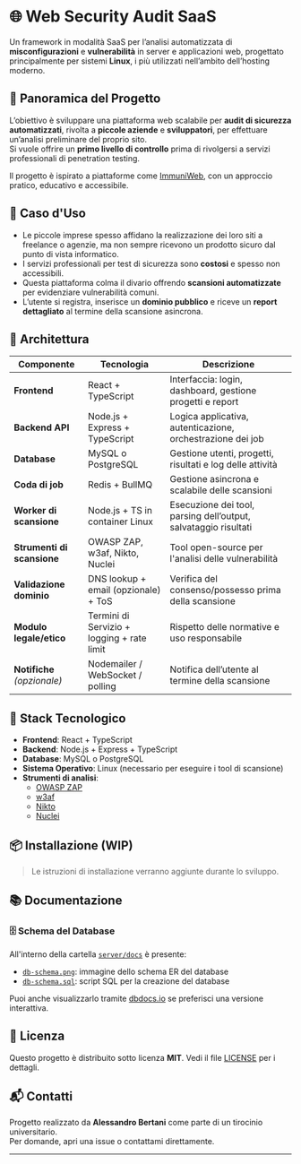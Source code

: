 # 🌐 Web Security Audit SaaS

Un framework in modalità SaaS per l’analisi automatizzata di **misconfigurazioni** e **vulnerabilità** in server e applicazioni web, progettato principalmente per sistemi **Linux**, i più utilizzati nell’ambito dell’hosting moderno.

## 🚀 Panoramica del Progetto

L’obiettivo è sviluppare una piattaforma web scalabile per **audit di sicurezza automatizzati**, rivolta a **piccole aziende** e **sviluppatori**, per effettuare un’analisi preliminare del proprio sito.  
Si vuole offrire un **primo livello di controllo** prima di rivolgersi a servizi professionali di penetration testing.

Il progetto è ispirato a piattaforme come [ImmuniWeb](https://www.immuniweb.com/), con un approccio pratico, educativo e accessibile.

## 🧩 Caso d'Uso

- Le piccole imprese spesso affidano la realizzazione dei loro siti a freelance o agenzie, ma non sempre ricevono un prodotto sicuro dal punto di vista informatico.
- I servizi professionali per test di sicurezza sono **costosi** e spesso non accessibili.
- Questa piattaforma colma il divario offrendo **scansioni automatizzate** per evidenziare vulnerabilità comuni.
- L’utente si registra, inserisce un **dominio pubblico** e riceve un **report dettagliato** al termine della scansione asincrona.

## 🧱 Architettura

| Componente                  | Tecnologia                                 | Descrizione                                                     |
| --------------------------- | ------------------------------------------ | --------------------------------------------------------------- |
| **Frontend**                | React + TypeScript                         | Interfaccia: login, dashboard, gestione progetti e report       |
| **Backend API**             | Node.js + Express + TypeScript             | Logica applicativa, autenticazione, orchestrazione dei job      |
| **Database**                | MySQL o PostgreSQL                         | Gestione utenti, progetti, risultati e log delle attività       |
| **Coda di job**             | Redis + BullMQ                             | Gestione asincrona e scalabile delle scansioni                  |
| **Worker di scansione**     | Node.js + TS in container Linux            | Esecuzione dei tool, parsing dell’output, salvataggio risultati |
| **Strumenti di scansione**  | OWASP ZAP, w3af, Nikto, Nuclei             | Tool open-source per l'analisi delle vulnerabilità              |
| **Validazione dominio**     | DNS lookup + email (opzionale) + ToS       | Verifica del consenso/possesso prima della scansione            |
| **Modulo legale/etico**     | Termini di Servizio + logging + rate limit | Rispetto delle normative e uso responsabile                     |
| **Notifiche** _(opzionale)_ | Nodemailer / WebSocket / polling           | Notifica dell’utente al termine della scansione                 |

## 🔧 Stack Tecnologico

- **Frontend**: React + TypeScript
- **Backend**: Node.js + Express + TypeScript
- **Database**: MySQL o PostgreSQL
- **Sistema Operativo**: Linux (necessario per eseguire i tool di scansione)
- **Strumenti di analisi**:
  - [OWASP ZAP](https://www.zaproxy.org/)
  - [w3af](https://github.com/andresriancho/w3af)
  - [Nikto](https://github.com/sullo/nikto)
  - [Nuclei](https://github.com/projectdiscovery/nuclei)

## 📦 Installazione (WIP)

> Le istruzioni di installazione verranno aggiunte durante lo sviluppo.

## 📚 Documentazione

### 🗄️ Schema del Database

All'interno della cartella [`server/docs`](server/docs) è presente:

- [`db-schema.png`](server/docs/db-schema.png): immagine dello schema ER del database
- [`db-schema.sql`](server/docs/db-schema.sql): script SQL per la creazione del database

Puoi anche visualizzarlo tramite [dbdocs.io](https://dbdocs.io) se preferisci una versione interattiva.

## 📜 Licenza

Questo progetto è distribuito sotto licenza **MIT**. Vedi il file [LICENSE](./LICENSE) per i dettagli.

## 📬 Contatti

Progetto realizzato da **Alessandro Bertani** come parte di un tirocinio universitario.  
Per domande, apri una issue o contattami direttamente.

---
